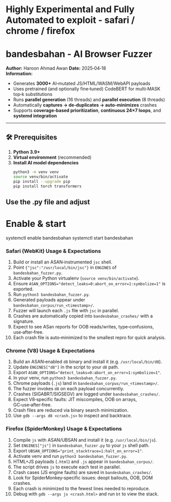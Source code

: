 # Highly Experimental and Fully Automated to exploit - safari / chrome / firefox
# bandesbahan - AI Browser Fuzzer 

**Author:** Haroon Ahmad Awan
**Date:** 2025‑04‑18  
**Information:**
- Generates **3000+** AI‑mutated JS/HTML/WASM/WebAPI payloads
- Uses pretrained (and optionally fine‑tuned) CodeBERT for multi‑MASK top‑k substitutions  
- Runs **parallel generation** (16 threads) and **parallel execution** (8 threads)  
- Automatically **captures → de‑duplicates → auto‑minimizes** crashes  
- Supports **coverage‑based prioritization**, **continuous 24×7 loops**, and **systemd integration**  

---

## 🛠 Prerequisites

1. **Python 3.9+**  
2. **Virtual environment** (recommended)  
3. **Install AI model dependencies**  
   ```bash
   python3 -m venv venv
   source venv/bin/activate
   pip install --upgrade pip
   pip install torch transformers


## Use the .py file and adjust
# Enable & start
systemctl enable bandesbahan
systemctl start bandesbahan


### Safari (WebKit) Usage & Expectations
1. Build or install an ASAN‑instrumented `jsc` shell.  
2. Point `{"jsc":"/usr/local/bin/jsc"}` in `ENGINES` of `bandesbahan_fuzzer.py`.  
3. Activate your Python virtualenv (`source venv/bin/activate`).  
4. Ensure `ASAN_OPTIONS="detect_leaks=0:abort_on_error=1:symbolize=1"` is exported.  
5. Run `python3 bandesbahan_fuzzer.py`.  
6. Generated payloads appear under `bandesbahan_corpus/run_<timestamp>/`.  
7. Fuzzer will launch each `.js` file with `jsc` in parallel.  
8. Crashes are automatically copied into `bandesbahan_crashes/` with a signature.  
9. Expect to see ASan reports for OOB reads/writes, type‑confusions, use‑after‑free.  
10. Each crash file is auto‑minimized to the smallest repro for quick analysis.

### Chrome (V8) Usage & Expectations
1. Build an ASAN‑enabled `d8` binary and install it (e.g. `/usr/local/bin/d8`).  
2. Update `ENGINES["d8"]` in the script to your `d8` path.  
3. Export `ASAN_OPTIONS="detect_leaks=0:abort_on_error=1:symbolize=1"`.  
4. In your venv, run `python3 bandesbahan_fuzzer.py`.  
5. Chrome payloads (`.js`) land in `bandesbahan_corpus/run_<timestamp>/`.  
6. The fuzzer invokes `d8` on each payload concurrently.  
7. Crashes (SIGABRT/SIGSEGV) are logged under `bandesbahan_crashes/`.  
8. Expect V8‑specific faults: JIT miscompiles, OOB on arrays, GC‑use‑after‑free.  
9. Crash files are reduced via binary search minimization.  
10. Use `gdb --args d8 <crash.js>` to inspect and backtrace.

### Firefox (SpiderMonkey) Usage & Expectations
1. Compile `js` with ASAN/UBSAN and install it (e.g. `/usr/local/bin/js`).  
2. Set `ENGINES["js"]` in `bandesbahan_fuzzer.py` to your `js` shell path.  
3. Export `UBSAN_OPTIONS="print_stacktrace=1:halt_on_error=1"`.  
4. Activate venv and run `python3 bandesbahan_fuzzer.py`.  
5. HTML+JS payloads (`.html`) and `.js` appear in `bandesbahan_corpus/`.  
6. The script drives `js` to execute each test in parallel.  
7. Crash cases (JS engine faults) are saved in `bandesbahan_crashes/`.  
8. Look for SpiderMonkey‑specific issues: deopt bailouts, OOB, DOM crashes.  
9. Each crash is minimized to the fewest lines needed to reproduce.  
10. Debug with `gdb --args js <crash.html>` and run `bt` to view the stack.
